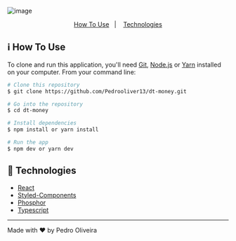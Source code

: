 ![image](https://github.com/Pedrooliver13/to-do/assets/56042296/f662ed51-bc54-436b-9c9f-f0fb30398683)

<p align="center">
  <a href="#information_source-how-to-use">How To Use</a>&nbsp;&nbsp;&nbsp;|&nbsp;&nbsp;&nbsp;
  <a href="#rocket-technologies">Technologies</a>
</p>

## :information_source: How To Use

To clone and run this application, you'll need [Git](https://git-scm.com), [Node.js](https://nodejs.org/en/) or [Yarn](https://yarnpkg.com/getting-started) installed on your computer. From your command line:

```bash
# Clone this repository
$ git clone https://github.com/Pedrooliver13/dt-money.git

# Go into the repository
$ cd dt-money

# Install dependencies
$ npm install or yarn install

# Run the app
$ npm dev or yarn dev
```

## :rocket: Technologies

- [React](https://pt-br.reactjs.org/)
- [Styled-Components](https://styled-components.com/)
- [Phosphor](https://phosphoricons.com/)
- [Typescript](https://www.typescriptlang.org/pt/docs/)

---

Made with ♥ by Pedro Oliveira
